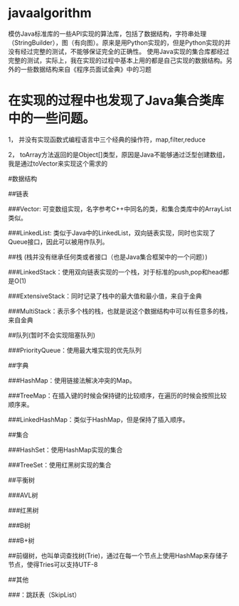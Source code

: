 javaalgorithm
========

模仿Java标准库的一些API实现的算法库，包括了数据结构，字符串处理（StringBuilder），图（有向图）。原来是用Python实现的，但是Python实现的并没有经过完整的测试，不能够保证完全的正确性。
使用Java实现的集合库都经过完整的测试，实际上，我在实现的过程中基本上用的都是自己实现的数据结构。另外的一些数据结构来自《程序员面试金典》中的习题

在实现的过程中也发现了Java集合类库中的一些问题。
=========

1， 并没有实现函数式编程语言中三个经典的操作符，map,filter,reduce

2， toArray方法返回的是Object[]类型，原因是Java不能够通过泛型创建数组，我是通过toVector来实现这个需求的

#数据结构

##链表

###Vector: 可变数组实现，名字参考C++中同名的类，和集合类库中的ArrayList类似。

###LinkedList:  类似于Java中的LinkedList，双向链表实现，同时也实现了Queue接口，因此可以被用作队列。

##栈 (栈并没有继承任何类或者接口（也是Java集合框架中的一个问题）)

###LinkedStack：使用双向链表实现的一个栈，对于标准的push,pop和head都是O(1)

###ExtensiveStack：同时记录了栈中的最大值和最小值，来自于金典

###MultiStack：表示多个栈的栈，也就是说这个数据结构中可以有任意多的栈，来自金典

##队列(暂时不会实现阻塞队列)

###PriorityQueue：使用最大堆实现的优先队列

##字典

###HashMap：使用链接法解决冲突的Map。

###TreeMap：在插入键的时候会保持键的比较顺序，在遍历的时候会按照比较顺序来。

###LinkedHashMap：类似于HashMap，但是保持了插入顺序。

##集合

###HashSet：使用HashMap实现的集合

###TreeSet：使用红黑树实现的集合

##平衡树

###AVL树

###红黑树

###B树

###B+树

##前缀树，也叫单词查找树(Trie)，通过在每一个节点上使用HashMap来存储子节点，使得Tries可以支持UTF-8

##其他

###：跳跃表（SkipList）
